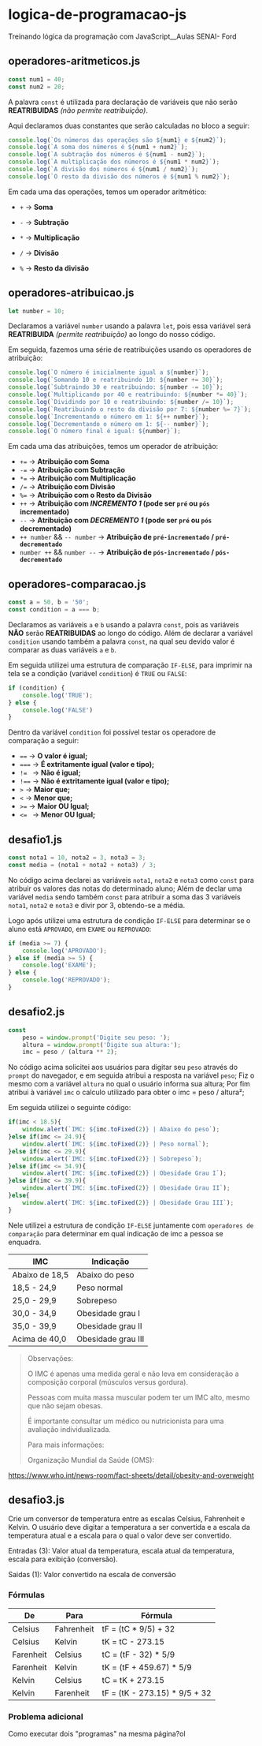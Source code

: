 # logica-de-programacao-js
Treinando lógica da programação com JavaScript__Aulas SENAI- Ford <ENTER>

## operadores-aritmeticos.js

~~~js
const num1 = 40;
const num2 = 20;
~~~
A palavra `const` é utilizada para declaração de variáveis que não serão **REATRIBUIDAS** _(não permite reatribuição)_. 

Aqui declaramos duas constantes que serão calculadas no bloco a seguir:

~~~js
console.log(`Os números das operações são ${num1} e ${num2}`);
console.log(`A soma dos números é ${num1 + num2}`);
console.log(`A subtração dos números é ${num1 - num2}`);
console.log(`A multiplicação dos números é ${num1 * num2}`);
console.log(`A divisão dos números é ${num1 / num2}`);
console.log(`O resto da divisão dos números é ${num1 % num2}`);
~~~

Em cada uma das operações, temos um operador aritmético:

* `+`       ->  __Soma__

* `-`       ->  __Subtração__

* `*`       ->  __Multiplicação__

* `/`       ->  __Divisão__

* `%`       ->  __Resto da divisão__

## operadores-atribuicao.js

~~~js
let number = 10;
~~~

Declaramos a variável `number` usando a palavra `let`, pois essa variável será **REATRIBUIDA** _(permite reatribuição)_ ao longo do nosso código.

Em seguida, fazemos uma série de reatribuições usando os operadores de atribuição:

~~~js
console.log(`O número é inicialmente igual a ${number}`);
console.log(`Somando 10 e reatribuindo 10: ${number += 30}`);
console.log(`Subtraindo 30 e reatribuindo: ${number -= 10}`);
console.log(`Multiplicando por 40 e reatribuindo: ${number *= 40}`);
console.log(`Dividindo por 10 e reatribuindo: ${number /= 10}`);
console.log(`Reatribuindo o resto da divisão por 7: ${number %= 7}`);
console.log(`Incrementando o número em 1: ${++ number}`);
console.log(`Decrementando o número em 1: ${-- number}`);
console.log(`O número final é igual: ${number}`);
~~~

Em cada uma das atribuições, temos um operador de atribuição:

* `+=`      ->  __Atribuição com Soma__
* `-=`      ->  __Atribuição com Subtração__
* `*=`      ->  __Atribuição com Multiplicação__
* `/=`      ->  __Atribuição com Divisão__
* `%=`      ->  __Atribuição com o Resto da Divisão__
* `++`      ->  __Atribuição com *INCREMENTO 1* (pode ser `pré` ou `pós` incrementado)__
* `--`      ->  __Atribuição com *DECREMENTO 1* (pode ser `pré` ou `pós` decrementado)__
* `++ number` && `-- number`       -> __Atribuição de `pré-incrementado` / `pré-decrementado`__
* `number ++` && `number --`       -> __Atribuição de `pós-incrementado` / `pós-decrementado`__

## operadores-comparacao.js

~~~js
const a = 50, b = '50';
const condition = a === b;
~~~

Declaramos as variáveis `a` e `b` usando a palavra `const`, pois as variáveis **NÃO** serão **REATRIBUIDAS** ao longo do código.
Além de declarar a variável `condition` usando também a palavra `const`, na qual seu devido valor é comparar as duas variáveis `a` e `b`.

Em seguida utilizei uma estrutura de comparação `IF-ELSE`, para imprimir na tela se a condição (variável `condition`) é `TRUE` ou `FALSE`:

~~~js
if (condition) {
    console.log('TRUE');
} else {
    console.log('FALSE')
}
~~~

Dentro da variável `condition` foi possível testar os operadore de comparação a seguir:

* `==`      -> __O valor é igual;__
* `===`     -> __É extritamente igual (valor e tipo);__
* `!= `     -> __Não é igual;__
* `!==`     -> __Não é extritamente igual (valor e tipo);__
* `>`       -> __Maior que;__
* `<`       -> __Menor que;__
* `>=`      -> __Maior OU Igual;__
* `<= `     -> __Menor OU Igual;__

## desafio1.js

<!-- Escreva um código em JavaScriptque resolva o problema descrito no livro Lógica de Programação I, p. , em que temos que obter as 3 notas de 1 aluno, calcular a média e exibir se o aluno foi aprovado, reprovado ou se ficou para examde. Não é necessário ler as notas, você pode defini-las com variáveis. -->
~~~js
const nota1 = 10, nota2 = 3, nota3 = 3;
const media = (nota1 + nota2 + nota3) / 3;
~~~

No código acima declarei as variáveis `nota1`, `nota2` e `nota3` como `const` para atribuir os valores das notas do determinado aluno;
Além de declar uma variável `media` sendo também `const` para atribuir a soma das 3 variáveis `nota1`, `nota2` e `nota3` e divir por 3, obtendo-se a média.

Logo após utilizei uma estrutura de condição `IF-ELSE` para determinar se o aluno está `APROVADO`, em `EXAME` ou `REPROVADO`:

~~~js
if (media >= 7) {
    console.log('APROVADO');
} else if (media >= 5) {
    console.log('EXAME');
} else {
    console.log('REPROVADO');
}
~~~

## desafio2.js

<!-- Crie um programa que calcule o Índice de Massa Corporal (IMC) de uma pessoa. 

Orientações: 
* Utilize o método `prompt()` do objeto `window` para realizar a leitura dos dados de entrada.
* Utilize a fórmula **IMC = peso / altura²** para calcular o IMC.
* Utilize a estrutura **if-else** para classificar o IMC de acordo com a tabela da OMS: -->

~~~js
const 
    peso = window.prompt('Digite seu peso: ');
    altura = window.prompt('Digite sua altura:');
    imc = peso / (altura ** 2);
~~~

No código acima solicitei aos usuários para digitar seu `peso` através do `prompt` do navegador, e em seguida atribui a resposta na variável `peso`;
Fiz o mesmo com a variável `altura` no qual o usuário informa sua altura;
Por fim atribui à variável `imc` o calculo utilizado para obter o imc = peso / altura²;

Em seguida utilizei o seguinte código:

~~~js
if(imc < 18.5){
    window.alert(`IMC: ${imc.toFixed(2)} | Abaixo do peso`);
}else if(imc <= 24.9){
    window.alert(`IMC: ${imc.toFixed(2)} | Peso normal`);
}else if(imc <= 29.9){
    window.alert(`IMC: ${imc.toFixed(2)} | Sobrepeso`);
}else if(imc <= 34.9){
    window.alert(`IMC: ${imc.toFixed(2)} | Obesidade Grau I`);
}else if(imc <= 39.9){
    window.alert(`IMC: ${imc.toFixed(2)} | Obesidade Grau II`);
}else{
    window.alert(`IMC: ${imc.toFixed(2)} | Obesidade Grau III`);
}
~~~

Nele utilizei a estrutura de condição `IF-ELSE` juntamente com `operadores de comparação` para determinar em qual indicação de imc a pessoa se enquadra.

IMC | Indicação
----- | -----
Abaixo de 18,5	| Abaixo do peso
18,5 - 24,9	| Peso normal
25,0 - 29,9	| Sobrepeso
30,0 - 34,9	| Obesidade grau I
35,0 - 39,9	| Obesidade grau II
Acima de 40,0 |	Obesidade grau III

><p>Observações:</p>
><p>O IMC é apenas uma medida geral e não leva em consideração a composição corporal (músculos versus gordura).</p>
><p>Pessoas com muita massa muscular podem ter um IMC alto, mesmo que não sejam obesas.</p>
><p>É importante consultar um médico ou nutricionista para uma avaliação individualizada.</p>
><p>Para mais informações:<p>
><p>Organização Mundial da Saúde (OMS): </p> 
<https://www.who.int/news-room/fact-sheets/detail/obesity-and-overweight>

## desafio3.js

Crie um conversor de temperatura entre as escalas Celsius, Fahrenheit e Kelvin. O usuário deve digitar a temperatura a ser convertida e a escala da temperatura atual e a escala para o qual o valor deve ser convertido.

Entradas (3): Valor atual da temperatura, escala atual da temperatura, escala para exibição (conversão).

Saidas (1): Valor convertido na escala de conversão

### Fórmulas

De | Para | Fórmula
---|------|--------
Celsius | Fahrenheit | tF = (tC * 9/5) + 32
Celsius | Kelvin | tK = tC - 273.15
Farenheit | Celsius | tC = (tF - 32) * 5/9
Farenheit | Kelvin | tK = (tF + 459.67) * 5/9
Kelvin | Celsius | tC = tK + 273.15 
Kelvin | Farenheit | tF = (tK - 273.15) * 9/5 + 32

### Problema adicional

Como executar dois "programas" na mesma página?ol
